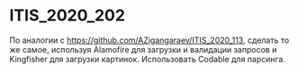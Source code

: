 # ITIS_2020_202
 
По аналогии с https://github.com/AZigangaraev/ITIS_2020_113, сделать то же самое, используя Alamofire для загрузки и валидации запросов и Kingfisher для загрузки картинок. Использовать Codable для парсинга.
